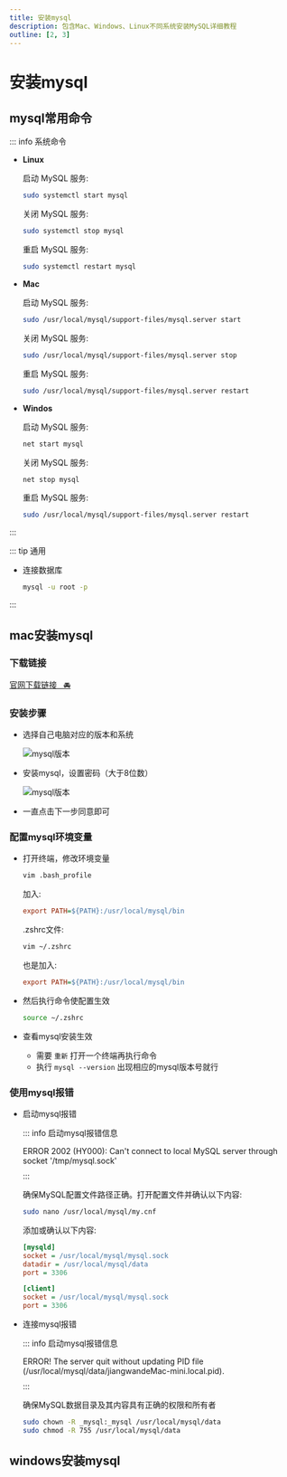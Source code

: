 ```yaml
---
title: 安装mysql
description: 包含Mac、Windows、Linux不同系统安装MySQL详细教程
outline: [2, 3]
---
```


# 安装mysql

## mysql常用命令

::: info 系统命令
* **Linux**

    启动 MySQL 服务:
    ```sh
    sudo systemctl start mysql
    ```

    关闭 MySQL 服务:
    ```sh
    sudo systemctl stop mysql
    ```

    重启 MySQL 服务:
    ```sh
    sudo systemctl restart mysql
    ```

* **Mac**

    启动 MySQL 服务:
    ```sh
    sudo /usr/local/mysql/support-files/mysql.server start
    ```

    关闭 MySQL 服务:
    ```sh
    sudo /usr/local/mysql/support-files/mysql.server stop
    ```

    重启 MySQL 服务:
    ```sh
    sudo /usr/local/mysql/support-files/mysql.server restart
    ```

* **Windos**

    启动 MySQL 服务:
    ```sh
    net start mysql
    ```

    关闭 MySQL 服务:
    ```sh
    net stop mysql
    ```

    重启 MySQL 服务:
    ```sh
    sudo /usr/local/mysql/support-files/mysql.server restart
    ```
:::

::: tip 通用
* 连接数据库
    ```sh
    mysql -u root -p
    ```
:::

## mac安装mysql

### 下载链接

[官网下载链接&nbsp;&nbsp;&nbsp;🚘](https://downloads.mysql.com/archives/community/)

### 安装步骤

* 选择自己电脑对应的版本和系统

    ![mysql版本](https://www.jwblog.cn/images/pc/api/mysql/mysql001.png)

* 安装mysql，设置密码（大于8位数）

    ![mysql版本](https://www.jwblog.cn/images/pc/api/mysql/mysql002.png)

* 一直点击下一步同意即可

### 配置mysql环境变量

* 打开终端，修改环境变量

    ```sh
    vim .bash_profile
    ```

    加入:

    ```ini
    export PATH=${PATH}:/usr/local/mysql/bin
    ```

    .zshrc文件:

    ```sh
    vim ~/.zshrc
    ```

    也是加入:

    ```ini
    export PATH=${PATH}:/usr/local/mysql/bin
    ```

* 然后执行命令使配置生效

    ```sh
    source ~/.zshrc
    ```

* 查看mysql安装生效
    - 需要 `重新` 打开一个终端再执行命令
    - 执行 `mysql --version` 出现相应的mysql版本号就行

### 使用mysql报错

* 启动mysql报错

    ::: info 启动mysql报错信息
    <div class="cp-span-warn" style="margin: 10px 0">ERROR 2002 (HY000): Can't connect to local MySQL server through socket '/tmp/mysql.sock'</div>
    :::

    确保MySQL配置文件路径正确。打开配置文件并确认以下内容:

    ```sh
    sudo nano /usr/local/mysql/my.cnf
    ```

    添加或确认以下内容:

    ```ini
    [mysqld]
    socket = /usr/local/mysql/mysql.sock
    datadir = /usr/local/mysql/data
    port = 3306

    [client]
    socket = /usr/local/mysql/mysql.sock
    port = 3306
    ```


* 连接mysql报错

    ::: info 启动mysql报错信息
    <div class="cp-span-warn" style="margin: 10px 0">ERROR! The server quit without updating PID file (/usr/local/mysql/data/jiangwandeMac-mini.local.pid).</div>
    :::

    确保MySQL数据目录及其内容具有正确的权限和所有者

    ```sh
    sudo chown -R _mysql:_mysql /usr/local/mysql/data
    sudo chmod -R 755 /usr/local/mysql/data
    ```

## windows安装mysql